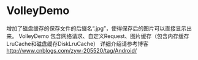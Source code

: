 # VolleyDemo

增加了磁盘缓存的保存文件的后缀名“.jpg”，使得保存后的图片可以直接显示出来。
VolleyDemo 包含网络请求、自定义Request、图片缓存（包含内存缓存LruCache和磁盘缓存DiskLruCache）
详细介绍请参考博客
http://www.cnblogs.com/zyw-205520/tag/Android/
